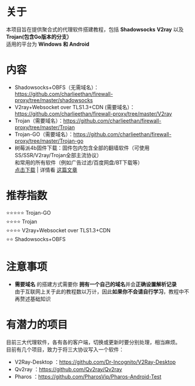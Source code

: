 # 关于
本项目旨在提供聚合式的代理软件搭建教程，包括 **Shadowsocks** **V2ray** 以及 **Trojan(包含Go版本的分支）**  
适用的平台为 **Windows 和 Android**  
# 内容
- Shadowsocks+OBFS（无需域名）：https://github.com/charlieethan/firewall-proxy/tree/master/shadowsocks  
- V2ray+Websocket over TLS1.3+CDN (需要域名）：     
https://github.com/charlieethan/firewall-proxy/tree/master/V2ray
- Trojan（需要域名）：https://github.com/charlieethan/firewall-proxy/tree/master/Trojan  
- Trojan-GO（需要域名）：https://github.com/charlieethan/firewall-proxy/tree/master/Trojan-go  
- 树莓派4b固件下载：固件包内包含全部的翻墙软件（可使用SS/SSR/V2ray/Trojan全部主流协议）   
和常用的所有软件（例如广告过滤/百度网盘/BT下载等）     
[点击下载](https://github.com/charlieethan/firewall-proxy/releases/download/V1/raspberry.pi.4.img) | 详情看 [这篇文章](https://blog.charlieethan.com/index.php/archives/281.html)
# 推荐指数  
⭐⭐⭐⭐⭐ Trojan-GO       
⭐⭐⭐⭐ Trojan             
⭐⭐⭐⭐ V2ray+Websocket over TLS1.3+CDN       
⭐⭐ Shadowsocks+OBFS      
# 注意事项
- **需要域名** 的搭建方式需要你 **拥有一个自己的域名**并会**正确设置解析记录**     
由于互联网上关于此的教程数以万计，因此**如果你不会请自行学习**，教程中不再赘述基础知识
# 有潜力的项目      
目前三大代理软件，各有各的客户端，切换或更新时要分别处理，相当麻烦。  
目前有几个项目，致力于将三大协议写入一个软件：      
- V2Ray-Desktop ：https://github.com/Dr-Incognito/V2Ray-Desktop     
- Qv2ray ：https://github.com/Qv2ray/Qv2ray    
- Pharos ：https://github.com/PharosVip/Pharos-Android-Test    
